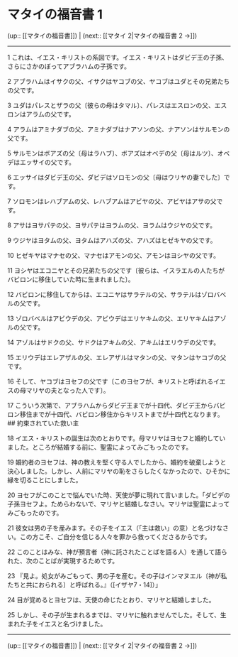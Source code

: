# マタイの福音書 1

(up:: [[マタイの福音書]]) | (next:: [[マタイ 2|マタイの福音書 2 →]])

***


1 これは、イエス・キリストの系図です。イエス・キリストはダビデ王の子孫、さらにさかのぼってアブラハムの子孫です。 

2 アブラハムはイサクの父、イサクはヤコブの父、ヤコブはユダとその兄弟たちの父です。 

3 ユダはパレスとザラの父〔彼らの母はタマル〕、パレスはエスロンの父、エスロンはアラムの父です。 

4 アラムはアミナダブの父、アミナダブはナアソンの父、ナアソンはサルモンの父です。 

5 サルモンはボアズの父〔母はラハブ〕、ボアズはオベデの父〔母はルツ〕、オベデはエッサイの父です。 

6 エッサイはダビデ王の父、ダビデはソロモンの父〔母はウリヤの妻でした〕です。 

7 ソロモンはレハブアムの父、レハブアムはアビヤの父、アビヤはアサの父です。 

8 アサはヨサパテの父、ヨサパテはヨラムの父、ヨラムはウジヤの父です。 

9 ウジヤはヨタムの父、ヨタムはアハズの父、アハズはヒゼキヤの父です。 

10 ヒゼキヤはマナセの父、マナセはアモンの父、アモンはヨシヤの父です。 

11 ヨシヤはエコニヤとその兄弟たちの父です〔彼らは、イスラエルの人たちがバビロンに移住していた時に生まれました〕。 

12 バビロンに移住してからは、エコニヤはサラテルの父、サラテルはゾロバベルの父です。 

13 ゾロバベルはアビウデの父、アビウデはエリヤキムの父、エリヤキムはアゾルの父です。 

14 アゾルはサドクの父、サドクはアキムの父、アキムはエリウデの父です。 

15 エリウデはエレアザルの父、エレアザルはマタンの父、マタンはヤコブの父です。 

16 そして、ヤコブはヨセフの父です〔このヨセフが、キリストと呼ばれるイエスの母マリヤの夫となった人です〕。 

17 こういう次第で、アブラハムからダビデ王までが十四代、ダビデ王からバビロン移住までが十四代、バビロン移住からキリストまでが十四代となります。 ## 約束されていた救い主 

18 イエス・キリストの誕生は次のとおりです。母マリヤはヨセフと婚約していました。ところが結婚する前に、聖霊によってみごもったのです。 

19 婚約者のヨセフは、神の教えを堅く守る人でしたから、婚約を破棄しようと決心しました。しかし、人前にマリヤの恥をさらしたくなかったので、ひそかに縁を切ることにしました。 

20 ヨセフがこのことで悩んでいた時、天使が夢に現れて言いました。「ダビデの子孫ヨセフよ。ためらわないで、マリヤと結婚しなさい。マリヤは聖霊によってみごもったのです。 

21 彼女は男の子を産みます。その子をイエス（「主は救い」の意）と名づけなさい。この方こそ、ご自分を信じる人々を罪から救ってくださるからです。 

22 このことはみな、神が預言者（神に託されたことばを語る人）を通して語られた、次のことばが実現するためです。 

23 『見よ。処女がみごもって、男の子を産む。その子はインマヌエル〔神が私たちと共におられる〕と呼ばれる。』（[イザヤ7・14]）」 

24 目が覚めるとヨセフは、天使の命じたとおり、マリヤと結婚しました。 

25 しかし、その子が生まれるまでは、マリヤに触れませんでした。そして、生まれた子をイエスと名づけました。

***

(up:: [[マタイの福音書]]) | (next:: [[マタイ 2|マタイの福音書 2 →]])
